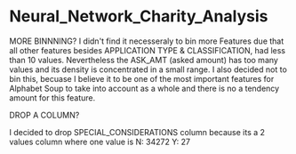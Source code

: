# Neural_Network_Charity_Analysis


MORE BINNNING?
I didn't find it necesseraly to bin more Features due that all other features besides APPLICATION TYPE & CLASSIFICATION, had less than 10 values. Nevertheless the ASK_AMT (asked amount) has too many values and its density is concentrated in a small range. I also decided not to bin this, becuase I believe it to be one of the most important features for Alphabet Soup to take into account as a whole and there is no a tendency amount for this feature. 

DROP A COLUMN? 

I decided to drop SPECIAL_CONSIDERATIONS column because its a 2 values column where one value is 
N: 34272
Y: 27
